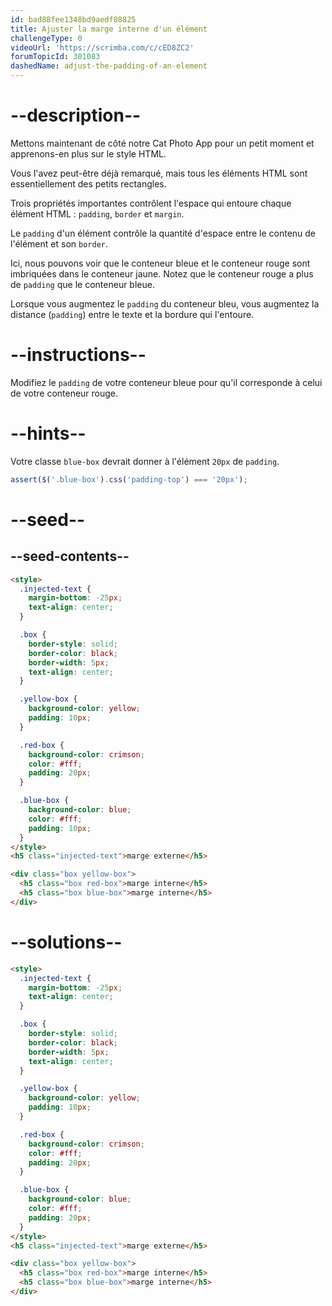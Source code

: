 ```yaml
---
id: bad88fee1348bd9aedf08825
title: Ajuster la marge interne d'un élément
challengeType: 0
videoUrl: 'https://scrimba.com/c/cED8ZC2'
forumTopicId: 301083
dashedName: adjust-the-padding-of-an-element
---
```


# --description--
Mettons maintenant de côté notre Cat Photo App pour un petit moment et apprenons-en plus sur le style HTML.

Vous l'avez peut-être déjà remarqué, mais tous les éléments HTML sont essentiellement des petits rectangles.

Trois propriétés importantes contrôlent l'espace qui entoure chaque élément HTML : `padding`, `border` et `margin`.

Le `padding` d'un élément contrôle la quantité d'espace entre le contenu de l'élément et son `border`.

Ici, nous pouvons voir que le conteneur bleue et le conteneur rouge sont imbriquées dans le conteneur jaune. Notez que le conteneur rouge a plus de `padding` que le conteneur bleue.

Lorsque vous augmentez le `padding` du conteneur bleu, vous augmentez la distance (`padding`) entre le texte et la bordure qui l'entoure.

# --instructions--

Modifiez le `padding` de votre conteneur bleue pour qu'il corresponde à celui de votre conteneur rouge.

# --hints--

Votre classe `blue-box` devrait donner à l'élément `20px` de `padding`.

```js
assert($('.blue-box').css('padding-top') === '20px');
```

# --seed--

## --seed-contents--

```html
<style>
  .injected-text {
    margin-bottom: -25px;
    text-align: center;
  }

  .box {
    border-style: solid;
    border-color: black;
    border-width: 5px;
    text-align: center;
  }

  .yellow-box {
    background-color: yellow;
    padding: 10px;
  }

  .red-box {
    background-color: crimson;
    color: #fff;
    padding: 20px;
  }

  .blue-box {
    background-color: blue;
    color: #fff;
    padding: 10px;
  }
</style>
<h5 class="injected-text">marge externe</h5>

<div class="box yellow-box">
  <h5 class="box red-box">marge interne</h5>
  <h5 class="box blue-box">marge interne</h5>
</div>
```

# --solutions--

```html
<style>
  .injected-text {
    margin-bottom: -25px;
    text-align: center;
  }

  .box {
    border-style: solid;
    border-color: black;
    border-width: 5px;
    text-align: center;
  }

  .yellow-box {
    background-color: yellow;
    padding: 10px;
  }

  .red-box {
    background-color: crimson;
    color: #fff;
    padding: 20px;
  }

  .blue-box {
    background-color: blue;
    color: #fff;
    padding: 20px;
  }
</style>
<h5 class="injected-text">marge externe</h5>

<div class="box yellow-box">
  <h5 class="box red-box">marge interne</h5>
  <h5 class="box blue-box">marge interne</h5>
</div>
```
